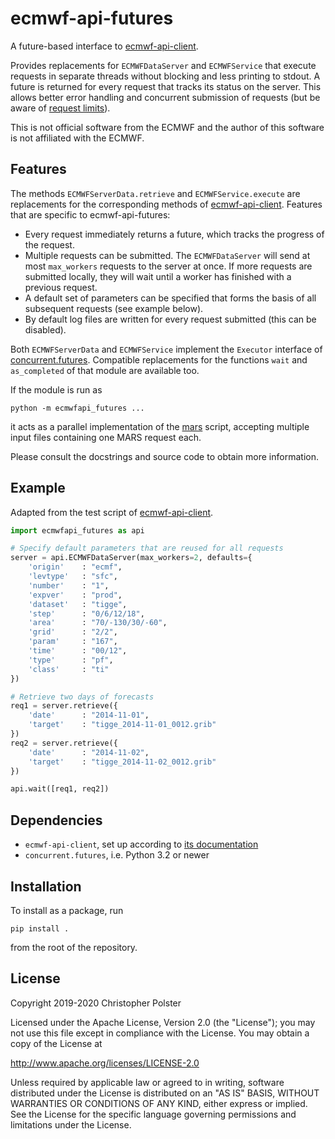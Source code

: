 # ecmwf-api-futures

A future-based interface to [ecmwf-api-client](https://github.com/ecmwf/ecmwf-api-client).

Provides replacements for `ECMWFDataServer` and `ECMWFService` that execute requests in separate threads without blocking and less printing to stdout.
A future is returned for every request that tracks its status on the server.
This allows better error handling and concurrent submission of requests (but be aware of [request limits](https://confluence.ecmwf.int/display/UDOC/Total+number+of+requests+a+user+can+submit+-+Web+API+FAQ)).

This is not official software from the ECMWF and the author of this software is not affiliated with the ECMWF.


## Features

The methods `ECMWFServerData.retrieve` and `ECMWFService.execute` are replacements for the corresponding methods of [ecmwf-api-client](https://github.com/ecmwf/ecmwf-api-client). Features that are specific to ecmwf-api-futures:

- Every request immediately returns a future, which tracks the progress of the request.
- Multiple requests can be submitted.
  The `ECMWFDataServer` will send at most `max_workers` requests to the server at once.
  If more requests are submitted locally, they will wait until a worker has finished with a previous request.
- A default set of parameters can be specified that forms the basis of all subsequent requests (see example below).
- By default log files are written for every request submitted (this can be disabled).

Both `ECMWFServerData` and `ECMWFService` implement the `Executor` interface of [concurrent.futures](https://docs.python.org/3/library/concurrent.futures.html#executor-objects).
Compatible replacements for the functions `wait` and `as_completed` of that module are available too.

If the module is run as

    python -m ecmwfapi_futures ...

it acts as a parallel implementation of the [mars](https://confluence.ecmwf.int//download/attachments/56664858/mars) script, accepting multiple input files containing one MARS request each.

Please consult the docstrings and source code to obtain more information.


## Example

Adapted from the test script of [ecmwf-api-client](https://github.com/ecmwf/ecmwf-api-client#test).

```python
import ecmwfapi_futures as api

# Specify default parameters that are reused for all requests
server = api.ECMWFDataServer(max_workers=2, defaults={
    'origin'    : "ecmf",
    'levtype'   : "sfc",
    'number'    : "1",
    'expver'    : "prod",
    'dataset'   : "tigge",
    'step'      : "0/6/12/18",
    'area'      : "70/-130/30/-60",
    'grid'      : "2/2",
    'param'     : "167",
    'time'      : "00/12",
    'type'      : "pf",
    'class'     : "ti"
})

# Retrieve two days of forecasts
req1 = server.retrieve({
    'date'      : "2014-11-01",
    'target'    : "tigge_2014-11-01_0012.grib"
})
req2 = server.retrieve({
    'date'      : "2014-11-02",
    'target'    : "tigge_2014-11-02_0012.grib"
})

api.wait([req1, req2])
```


## Dependencies

- `ecmwf-api-client`, set up according to [its documentation](https://github.com/ecmwf/ecmwf-api-client#configure)
- `concurrent.futures`, i.e. Python 3.2 or newer


## Installation

To install as a package, run

    pip install .

from the root of the repository.


## License

Copyright 2019-2020 Christopher Polster

Licensed under the Apache License, Version 2.0 (the "License");
you may not use this file except in compliance with the License.
You may obtain a copy of the License at

http://www.apache.org/licenses/LICENSE-2.0

Unless required by applicable law or agreed to in writing, software
distributed under the License is distributed on an "AS IS" BASIS,
WITHOUT WARRANTIES OR CONDITIONS OF ANY KIND, either express or implied.
See the License for the specific language governing permissions and
limitations under the License.

